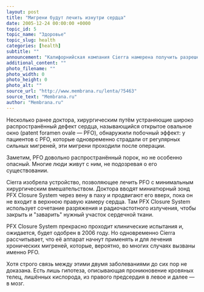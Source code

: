 ```yaml
---
layout: post
title: "Мигрени будут лечить изнутри сердца"
date: 2005-12-24 00:00:00 +0000
topic_id: 5
topic_name: "Здоровье"
topic_slug: health
categories: [health]
subtitle: ""
announcement: "Калифорнийская компания Cierra намерена получить разрешение на применение её необычного прибора, созданного для лечения широко распространённого порока сердца, также и для устранения хронических мигреней."
additional_content: ""
photo_filename: ""
photo_width: 0
photo_height: 0
photo_alt: ""
source_url: "http://www.membrana.ru/lenta/?5463"
source_text: "Membrana.ru"
author: "Membrana.ru"
---
```

Несколько ранее доктора, хирургическим путём устраняющие широко распространённый дефект сердца, называющийся открытое овальное окно (patent foramen ovale — PFO), обнаружили побочный эффект: у пациентов с PFO, которые одновременно страдали от регулярных сильных мигреней, эти мигрени проходили после операции.

Заметим, PFO довольно распространённый порок, но не особенно опасный. Многие люди живут с ним, не подозревая о его существовании.

Cierra изобрела устройство, позволяющее лечить PFO с минимальным хирургическим вмешательством. Доктора вводят миниатюрный зонд PFX Closure System через вену в паху и продвигают его вверх, пока он не входит в верхнюю правую камеру сердца. Там PFX Closure System использует сочетание разряжения и радиочастотного излучения, чтобы закрыть и "заварить" нужный участок сердечной ткани.

PFX Closure System прекрасно проходит клинические испытания и, ожидается, будет одобрен в 2006 году. Но одновременно Cierra рассчитывает, что её аппарат начнут применять и для лечения хронических мигреней, которые, вероятно, во многих случаях вызваны именно PFO.

Хотя строго связь между этими двумя заболеваниями до сих пор не доказана. Есть лишь гипотеза, описывающая проникновение кровяных телец, лишённых кислорода, из правого предсердия в левое и далее — в мозг.

